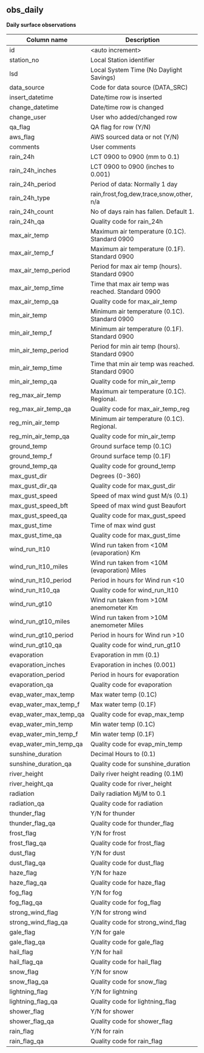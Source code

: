 ## obs_daily
**Daily surface observations**

| Column name | Description |
|-------------|-------------|
|id|\<auto increment\>|
|station_no|Local Station identifier|
|lsd|Local System Time (No Daylight Savings)|
|data_source|Code for data source (DATA_SRC)|
|insert_datetime|Date/time row is inserted|
|change_datetime|Date/time row is changed|
|change_user|User who added/changed row|
|qa_flag|QA flag for row (Y/N)|
|aws_flag|AWS sourced data or not (Y/N)|
|comments|User comments|
|rain_24h|LCT 0900 to 0900 (mm to 0.1)|
|rain_24h_inches|LCT 0900 to 0900 (inches to 0.001)|
|rain_24h_period|Period of data: Normally 1 day|
|rain_24h_type|rain,frost,fog,dew,trace,snow,other, n/a|
|rain_24h_count|No of days rain has fallen. Default 1.|
|rain_24h_qa|Quality code for rain_24h|
|max_air_temp|Maximum air temperature (0.1C). Standard 0900|
|max_air_temp_f|Maximum air temperature (0.1F). Standard 0900|
|max_air_temp_period|Period for max air temp (hours). Standard 0900|
|max_air_temp_time|Time that max air temp was reached. Standard 0900|
|max_air_temp_qa|Quality code for max_air_temp|
|min_air_temp|Minimum air temperature (0.1C). Standard 0900|
|min_air_temp_f|Minimum air temperature (0.1F). Standard 0900|
|min_air_temp_period|Period for min air temp (hours). Standard 0900|
|min_air_temp_time|Time that min air temp was reached. Standard 0900|
|min_air_temp_qa|Quality code for min_air_temp|
|reg_max_air_temp|Maximum air temperature (0.1C). Regional.|
|reg_max_air_temp_qa|Quality code for max_air_temp_reg|
|reg_min_air_temp|Minimum air temperature (0.1C). Regional.|
|reg_min_air_temp_qa|Quality code for min_air_temp|
|ground_temp|Ground surface temp (0.1C)|
|ground_temp_f|Ground surface temp (0.1F)|
|ground_temp_qa|Quality code for ground_temp|
|max_gust_dir|Degrees (0-360)|
|max_gust_dir_qa|Quality code for max_gust_dir|
|max_gust_speed|Speed of max wind gust M/s (0.1)|
|max_gust_speed_bft|Speed of max wind gust Beaufort|
|max_gust_speed_qa|Quality code for max_gust_speed|
|max_gust_time|Time of max wind gust|
|max_gust_time_qa|Quality code for max_gust_time|
|wind_run_lt10|Wind run taken from <10M (evaporation) Km|
|wind_run_lt10_miles|Wind run taken from <10M (evaporation) Miles|
|wind_run_lt10_period|Period in hours for Wind run <10|
|wind_run_lt10_qa|Quality code for wind_run_lt10|
|wind_run_gt10|Wind run taken from >10M anemometer Km|
|wind_run_gt10_miles|Wind run taken from >10M anemometer Miles|
|wind_run_gt10_period|Period in hours for Wind run >10|
|wind_run_gt10_qa|Quality code for wind_run_gt10|
|evaporation|Evaporation in mm (0.1)|
|evaporation_inches|Evaporation in inches (0.001)|
|evaporation_period|Period in hours for evaporation|
|evaporation_qa|Quality code for evaporation|
|evap_water_max_temp|Max water temp (0.1C)|
|evap_water_max_temp_f|Max water temp (0.1F)|
|evap_water_max_temp_qa|Quality code for evap_max_temp|
|evap_water_min_temp|Min water temp (0.1C)|
|evap_water_min_temp_f|Min water temp (0.1F)|
|evap_water_min_temp_qa|Quality code for evap_min_temp|
|sunshine_duration|Decimal Hours to (0.1)|
|sunshine_duration_qa|Quality code for sunshine_duration|
|river_height|Daily river height reading (0.1M)|
|river_height_qa|Quality code for river_height|
|radiation|Daily radiation Mj/M to 0.1|
|radiation_qa|Quality code for radiation|
|thunder_flag|Y/N for thunder|
|thunder_flag_qa|Quality code for thunder_flag|
|frost_flag|Y/N for frost|
|frost_flag_qa|Quality code for frost_flag|
|dust_flag|Y/N for dust|
|dust_flag_qa|Quality code for dust_flag|
|haze_flag|Y/N for haze|
|haze_flag_qa|Quality code for haze_flag|
|fog_flag|Y/N for fog|
|fog_flag_qa|Quality code for fog_flag|
|strong_wind_flag|Y/N for strong wind|
|strong_wind_flag_qa|Quality code for strong_wind_flag|
|gale_flag|Y/N for gale|
|gale_flag_qa|Quality code for gale_flag|
|hail_flag|Y/N for hail|
|hail_flag_qa|Quality code for hail_flag|
|snow_flag|Y/N for snow|
|snow_flag_qa|Quality code for snow_flag|
|lightning_flag|Y/N for lightning|
|lightning_flag_qa|Quality code for lightning_flag|
|shower_flag|Y/N for shower|
|shower_flag_qa|Quality code for shower_flag|
|rain_flag|Y/N for rain|
|rain_flag_qa|Quality code for rain_flag|
